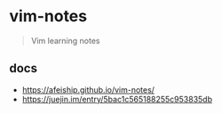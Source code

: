 # vim-notes
> Vim learning notes

## docs
- https://afeiship.github.io/vim-notes/
- https://juejin.im/entry/5bac1c565188255c953835db

